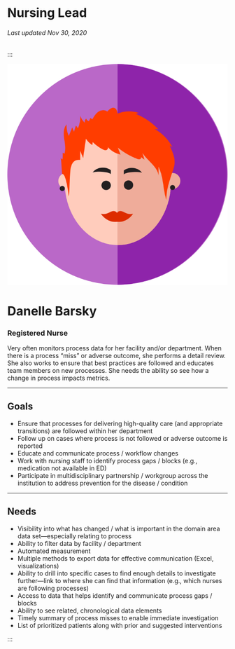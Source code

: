 # Nursing Lead

###### Last updated Nov 30, 2020

:::

<div class="persona-header">

![Avatar Image](./assets/avatars/avatar63.svg)

<div>

# Danelle Barsky

### Registered Nurse

Very often monitors process data for her facility and/or department. When there is a process “miss” or adverse outcome, she performs a detail review. She also works to ensure that best practices are followed and educates team members on new processes. She needs the ability so see how a change in process impacts metrics.

</div>

</div>

<article>

---

## Goals

-   Ensure that processes for delivering high-quality care (and appropriate transitions) are followed within her department
-   Follow up on cases where process is not followed or adverse outcome is reported
-   Educate and communicate process / workflow changes
-   Work with nursing staff to identify process gaps / blocks (e.g., medication not available in ED)
-   Participate in multidisciplinary partnership / workgroup across the institution to address prevention for the disease / condition

---

## Needs

-   Visibility into what has changed / what is important in the domain area data set—especially relating to process
-   Ability to filter data by facility / department
-   Automated measurement
-   Multiple methods to export data for effective communication (Excel, visualizations)
-   Ability to drill into specific cases to find enough details to investigate further—link to where she can find that information (e.g., which nurses are following processes)
-   Access to data that helps identify and communicate process gaps / blocks
-   Ability to see related, chronological data elements
-   Timely summary of process misses to enable immediate investigation
-   List of prioritized patients along with prior and suggested interventions

</article>
:::
